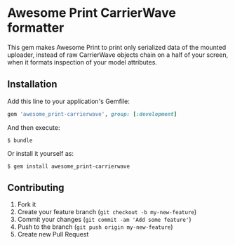 # Awesome Print CarrierWave formatter

This gem makes Awesome Print to print only serialized data of the mounted uploader, instead of raw CarrierWave objects chain on a half of your screen, when it formats inspection of your model attributes.

## Installation

Add this line to your application's Gemfile:

```ruby
gem 'awesome_print-carrierwave', group: [:development]
```

And then execute:

    $ bundle

Or install it yourself as:

    $ gem install awesome_print-carrierwave


## Contributing

1. Fork it
2. Create your feature branch (`git checkout -b my-new-feature`)
3. Commit your changes (`git commit -am 'Add some feature'`)
4. Push to the branch (`git push origin my-new-feature`)
5. Create new Pull Request
